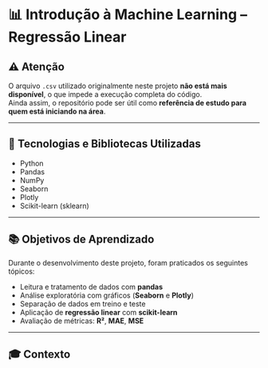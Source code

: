 # 📊 Introdução à Machine Learning – Regressão Linear

## ⚠️ Atenção
O arquivo `.csv` utilizado originalmente neste projeto **não está mais disponível**, o que impede a execução completa do código.  
Ainda assim, o repositório pode ser útil como **referência de estudo para quem está iniciando na área**.

---

## 🚀 Tecnologias e Bibliotecas Utilizadas

- Python  
- Pandas  
- NumPy  
- Seaborn  
- Plotly  
- Scikit-learn (sklearn)

---

## 📚 Objetivos de Aprendizado

Durante o desenvolvimento deste projeto, foram praticados os seguintes tópicos:

- Leitura e tratamento de dados com **pandas**  
- Análise exploratória com gráficos (**Seaborn** e **Plotly**)  
- Separação de dados em treino e teste  
- Aplicação de **regressão linear** com **scikit-learn**  
- Avaliação de métricas: **R²**, **MAE**, **MSE**

---

## 🎓 Contexto
 